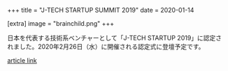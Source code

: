 +++
title = "J-TECH STARTUP SUMMIT 2019"
date = 2020-01-14

[extra]
image = "brainchild.png"
+++

日本を代表する技術系ベンチャーとして「J-TECH STARTUP 2019」に認定されました。2020年2月26日（水）に開催される認定式に登壇予定です。

[article link](https://www.tepweb.jp/event/j-techstartup2019/)
